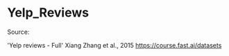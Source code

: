 # Yelp_Reviews

Source:

'Yelp reviews - Full'
Xiang Zhang et al., 2015
https://course.fast.ai/datasets
